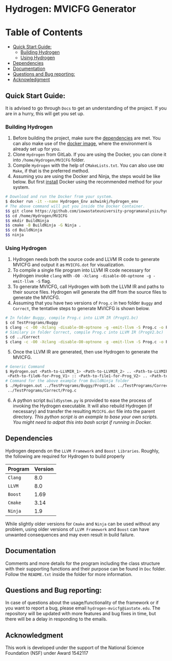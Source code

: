 # Hydrogen: MVICFG Generator

Table of Contents
=================

* [Quick Start Guide:](#quick-start-guide)
  * [Building Hydrogen](#building-hydrogen)
  * [Using Hydrogen](#using-hydrogen)
* [Dependencies](#dependencies)
* [Documentation](#documentation)
* [Questions and Bug reporting:](#questions-and-bug-reporting)
* [Acknowledgment](#acknowledgment)

## Quick Start Guide:
It is advised to go through `Docs` to get an understanding of the project.  If you are in a hurry, this will get you set
up.

### Building Hydrogen
1) Before building the project, make sure the [dependencies](#dependencies) are met. You can also make use of the
 [docker image](https://hub.docker.com/r/ashwinkj/hydrogen_env), where the environment is already set up for you.
2) Clone `Hydrogen` from GitLab. If you are using the Docker, you can clone it into `/home/Hydrogen/MVICFG` folder.
3) Compile `Hydrogen` with the help of `CMakeLists.txt`. You can also use `GNU Make`, if that is the preferred method.
4) Assuming you are using the Docker and Ninja, the steps would be like below. But first [install](https://docs.docker.com/install/) Docker using the recommended method for your system.
```sh
# Download and run the Docker from your system.
$ docker run -it --name Hydrogen_Env ashwinkj/hydrogen_env
# The above command will put you inside the Docker Container.
$$ git clone https://github.com/iowastateuniversity-programanalysis/hydrogen /home/Hydrogen/MVICFG
$$ cd /home/Hydrogen/MVICFG
$$ mkdir BuildNinja
$$ cmake -B BuildNinja -G Ninja .
$$ cd BuildNinja
$$ ninja
```

### Using Hydrogen
1) Hydrogen needs both the source code and LLVM IR code to generate MVICFG and output it as `MVICFG.dot` for
 visualization.
2) To compile a single file program into LLVM IR code necessary for Hydrogen invoke `clang` with `-O0 -Xclang
 -disable-O0-optnone -g -emit-llvm -S` flag.
3) To generate MVICFG, call Hydrogen with both the LLVM IR and paths to their source files. Hydrogen will generate the
 diff from the source files to generate the MVICFG.
4) Assuming that you have two versions of `Prog.c`  in two folder `Buggy` and `Correct`, the tentative steps to generate MVICFG
 is shown below.
```sh
# In folder Buggy, compile Prog.c into LLVM IR (ProgV1.bc)
$ cd TestPrograms/Buggy
$ clang -c -O0 -Xclang -disable-O0-optnone -g -emit-llvm -S Prog.c -o ProgV1.bc
# Similary in folder Correct, compile Prog.c into LLVM IR (ProgV2.bc)
$ cd ../Correct
$ clang -c -O0 -Xclang -disable-O0-optnone -g -emit-llvm -S Prog.c -o ProgV2.bc
```
5) Once the LLVM IR are generated, then use Hydrogen to generate the MVICFG.
```sh
# Generic Command
$ Hydrogen.out <Path-to-LLVMIR_1> <Path-to-LLVMIR_2> .. <Path-to-LLVMIR_N> :: <Path-to-file1-for-Prog_V1> ..\
 <Path-to-fileN-for-Prog_V1> :: <Path-to-file1-for-Prog_V2> .. <Path-to-fileN-for-Prog_V2> ..
# Command for the above example from BuildNinja folder
$ ./Hydrogen.out ../TestPrograms/Buggy/ProgV1.bc ../TestPrograms/Correct/ProgV2.bc :: ../TestPrograms/Buggy/Prog.c ::\
 ../TestPrograms/Correct/Prog.c
```
6) A python script `BuildSystem.py` is provided to ease the process of invoking the Hydrogen executable. It will also
 rebuild Hydrogen (if necessary) and transfer the resulting `MVICFG.dot` file into the parent directory. *This python script
 is an example to base your own scripts. You might need to adpat this into bash script if running in Docker.*

## Dependencies
Hydrogen depends on the `LLVM Framework` and `Boost Libraries`. Roughly, the following are required for Hydrogen to
 build properly

| Program | Version |
|---------|---------|
| `Clang` | 8.0     |
| `LLVM`  | 8.0     |
| `Boost` | 1.69    |
| `Cmake` | 3.14    |
| `Ninja` | 1.9     |

While slightly older versions for `Cmake` and `Ninja` can be used without any problem, using older versions of
 `LLVM Framework` and `Boost` can have unwanted consequences and may even result in build failure.

## Documentation
Comments and more details for the program including the class structure with their supporting functions and their purpose can be
 found in `Doc` folder. Follow the `README.txt` inside the folder for more information.

## Questions and Bug reporting:
In case of questions about the usage/functionality of the framework or if you want to report a bug, please email `hydrogen-mvicfg@iastate.edu`. The repository will be updated with more features and bug fixes in time, but there will be a delay in responding to the emails.

## Acknowledgment
This work is developed under the support of the National Science Foundation (NSF) under Award 1542117
